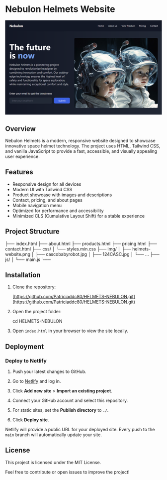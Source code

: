 # Nebulon Helmets Website

![Nebulon Helmets Website](./img/helmets-website.png)

## Overview

Nebulon Helmets is a modern, responsive website designed to showcase innovative space helmet technology. The project uses HTML, Tailwind CSS, and vanilla JavaScript to provide a fast, accessible, and visually appealing user experience.

## Features

- Responsive design for all devices
- Modern UI with Tailwind CSS
- Product showcase with images and descriptions
- Contact, pricing, and about pages
- Mobile navigation menu
- Optimized for performance and accessibility
- Minimized CLS (Cumulative Layout Shift) for a stable experience

## Project Structure

├── index.html
├── about.html
├── products.html
├── pricing.html
├── contact.html
├── css/
│   └── styles.min.css
├── img/
│   ├── helmets-website.png
│   ├── cascobabyrobot.jpg
│   ├── 124CASC.jpg
│   └── ...
├── js/
│   └── main.js
└──

## Installation

1. Clone the repository:

   [https://github.com/Patriciaddc80/HELMETS-NEBULON.git](https://github.com/Patriciaddc80/HELMETS-NEBULON.git)

2. Open the project folder:

   cd HELMETS-NEBULON

3. Open `index.html` in your browser to view the site locally.

## Deployment

### Deploy to Netlify

1. Push your latest changes to GitHub.

2. Go to [Netlify](https://app.netlify.com/) and log in.
3. Click **Add new site** > **Import an existing project**.
4. Connect your GitHub account and select this repository.
5. For static sites, set the **Publish directory** to `./`.
6. Click **Deploy site**.

Netlify will provide a public URL for your deployed site. Every push to the `main` branch will automatically update your site.

## License

This project is licensed under the MIT License.

Feel free to contribute or open issues to improve the project!
